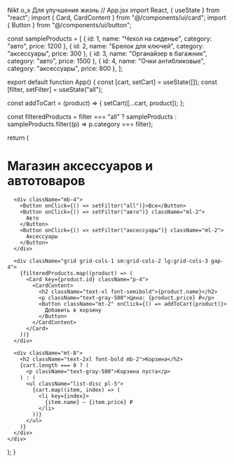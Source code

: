 Nikt o_x
Для улучшения жизнь 
// App.jsx
import React, { useState } from "react";
import { Card, CardContent } from "@/components/ui/card";
import { Button } from "@/components/ui/button";

const sampleProducts = [
  { id: 1, name: "Чехол на сиденье", category: "авто", price: 1200 },
  { id: 2, name: "Брелок для ключей", category: "аксессуары", price: 300 },
  { id: 3, name: "Органайзер в багажник", category: "авто", price: 1500 },
  { id: 4, name: "Очки антибликовые", category: "аксессуары", price: 800 },
];

export default function App() {
  const [cart, setCart] = useState([]);
  const [filter, setFilter] = useState("all");

  const addToCart = (product) => {
    setCart([...cart, product]);
  };

  const filteredProducts =
    filter === "all"
      ? sampleProducts
      : sampleProducts.filter((p) => p.category === filter);

  return (
    <div className="p-6">
      <h1 className="text-3xl font-bold mb-4">
        Магазин аксессуаров и автотоваров
      </h1>

      <div className="mb-4">
        <Button onClick={() => setFilter("all")}>Все</Button>
        <Button onClick={() => setFilter("авто")} className="ml-2">
          Авто
        </Button>
        <Button onClick={() => setFilter("аксессуары")} className="ml-2">
          Аксессуары
        </Button>
      </div>

      <div className="grid grid-cols-1 sm:grid-cols-2 lg:grid-cols-3 gap-4">
        {filteredProducts.map((product) => (
          <Card key={product.id} className="p-4">
            <CardContent>
              <h2 className="text-xl font-semibold">{product.name}</h2>
              <p className="text-gray-500">Цена: {product.price} ₽</p>
              <Button className="mt-2" onClick={() => addToCart(product)}>
                Добавить в корзину
              </Button>
            </CardContent>
          </Card>
        ))}
      </div>

      <div className="mt-8">
        <h2 className="text-2xl font-bold mb-2">Корзина</h2>
        {cart.length === 0 ? (
          <p className="text-gray-500">Корзина пуста</p>
        ) : (
          <ul className="list-disc pl-5">
            {cart.map((item, index) => (
              <li key={index}>
                {item.name} — {item.price} ₽
              </li>
            ))}
          </ul>
        )}
      </div>
    </div>
  
  );
}
